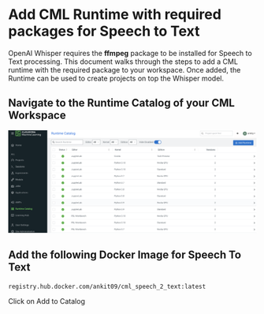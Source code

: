 # Add CML Runtime with required packages for Speech to Text

OpenAI Whisper requires the **ffmpeg** package to be installed for Speech to Text processing. This document walks through the steps to add a CML runtime with the required package to your workspace. Once added, the Runtime can be used to create projects on top the Whisper model.

## Navigate to the Runtime Catalog of your CML Workspace

![Add Runtime](images/runtime_catalog.png)

## Add the following Docker Image for Speech To Text
```
registry.hub.docker.com/ankit09/cml_speech_2_text:latest
```

Click on Add to Catalog

